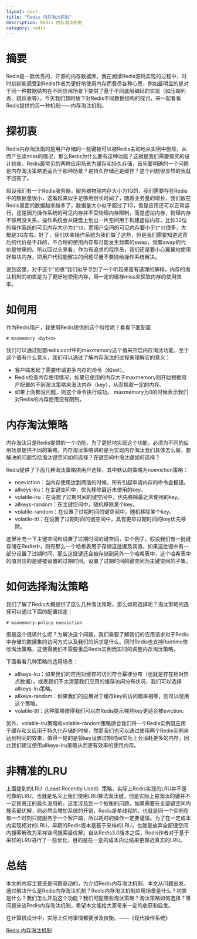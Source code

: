 ```yaml
---
layout: post
title: "Redis 内存淘汰机制"
description: Redis 内存淘汰机制
category: redis
---
```


# 摘要
Redis是一款优秀的、开源的内存数据库，我在阅读Redis源码实现的过程中，时时刻刻能感受到Redis作者为更好地使用内存而费尽各种心思，例如最明显的是对于同一种数据结构在不同应用场景下提供了基于不同底层编码的实现（如压缩列表、跳跃表等）。今天我们暂时放下对Redis不同数据结构的探讨，来一起看看Redis提供的另一种机制——内存淘汰机制。

# 探初衷
Redis内存淘汰指的是用户存储的一些键被可以被Redis主动地从实例中删除，从而产生读miss的情况，那么Redis为什么要有这种功能？这就是我们需要探究的设计初衷。Redis最常见的两种应用场景为缓存和持久存储，首先要明确的一个问题是内存淘汰策略更适合于那种场景？是持久存储还是缓存？这个问题很显然的我就不回答了。

假设我们有一个Redis服务器，服务器物理内存大小为1G的，我们需要存在Redis中的数据量很小，这看起来似乎足够用很长时间了，随着业务量的增长，我们放在Redis里面的数据越来越多了，数据量大小似乎超过了1G，但是应用还可以正常运行，这是因为操作系统的可见内存并不受物理内存限制，而是虚拟内存，物理内存不够用没关系，操作系统会从硬盘上划出一片空间用于构建虚拟内存，比如32位的操作系统的可见内存大小为`2^32`，而用户空间的可见内存要小于`2^32`很多，大概是3G左右。好了，我们庆幸操作系统为我们做了这些，但是我们需要知道这背后的代价是不菲的，不合理的使用内存有可能发生频繁的swap，频繁swap的代价是惨痛的。所以回过头来看，作为有追求的程序员，我们还是要小心翼翼地使用好每块内存，把用户代码能解决的问题尽量不要抛给操作系统解决。

说到这里，对于这个“初衷”我们似乎寻到了一个听起来蛮有道理的解释，内存的淘汰机制的初衷是为了更好地使用内存，用一定的缓存miss来换取内存的使用效率。

# 如何用
作为Redis用户，我使用Redis提供的这个特性呢？看看下面配置

```
# maxmemory <bytes>
```

我们可以通过配置redis.conf中的maxmemory这个值来开启内存淘汰功能，至于这个值有什么意义，我们可以通过了解内存淘汰的过程来理解它的意义：

- 客户端发起了需要申请更多内存的命令（如set）。
- Redis检查内存使用情况，如果已使用的内存大于maxmemory则开始根据用户配置的不同淘汰策略来淘汰内存（key），从而换取一定的内存。
- 如果上面都没问题，则这个命令执行成功。
maxmemory为0的时候表示我们对Redis的内存使用没有限制。

# 内存淘汰策略
内存淘汰只是Redis提供的一个功能，为了更好地实现这个功能，必须为不同的应用场景提供不同的策略，内存淘汰策略讲的是为实现内存淘汰我们具体怎么做，要解决的问题包括淘汰键空间如何选择？在键空间中淘汰键如何选择？

Redis提供了下面几种淘汰策略供用户选择，其中默认的策略为noeviction策略：

- noeviction：当内存使用达到阈值的时候，所有引起申请内存的命令会报错。
- allkeys-lru：在主键空间中，优先移除最近未使用的key。
- volatile-lru：在设置了过期时间的键空间中，优先移除最近未使用的key。
- allkeys-random：在主键空间中，随机移除某个key。
- volatile-random：在设置了过期时间的键空间中，随机移除某个key。
- volatile-ttl：在设置了过期时间的键空间中，具有更早过期时间的key优先移除。

这里补充一下主键空间和设置了过期时间的键空间，举个例子，假设我们有一批键存储在Redis中，则有那么一个哈希表用于存储这批键及其值，如果这批键中有一部分设置了过期时间，那么这批键还会被存储到另外一个哈希表中，这个哈希表中的值对应的是键被设置的过期时间。设置了过期时间的键空间为主键空间的子集。

# 如何选择淘汰策略
我们了解了Redis大概提供了这么几种淘汰策略，那么如何选择呢？淘汰策略的选择可以通过下面的配置指定：

```
# maxmemory-policy noeviction
```

但是这个值填什么呢？为解决这个问题，我们需要了解我们的应用请求对于Redis中存储的数据集的访问方式以及我们的诉求是什么。同时Redis也支持Runtime修改淘汰策略，这使得我们不需要重启Redis实例而实时的调整内存淘汰策略。

下面看看几种策略的适用场景：

- allkeys-lru：如果我们的应用对缓存的访问符合幂律分布（也就是存在相对热点数据），或者我们不太清楚我们应用的缓存访问分布状况，我们可以选择allkeys-lru策略。
- allkeys-random：如果我们的应用对于缓存key的访问概率相等，则可以使用这个策略。
- volatile-ttl：这种策略使得我们可以向Redis提示哪些key更适合被eviction。

另外，volatile-lru策略和volatile-random策略适合我们将一个Redis实例既应用于缓存和又应用于持久化存储的时候，然而我们也可以通过使用两个Redis实例来达到相同的效果，值得一提的是将key设置过期时间实际上会消耗更多的内存，因此我们建议使用allkeys-lru策略从而更有效率的使用内存。

# 非精准的LRU
上面提到的LRU（Least Recently Used）策略，实际上Redis实现的LRU并不是可靠的LRU，也就是名义上我们使用LRU算法淘汰键，但是实际上被淘汰的键并不一定是真正的最久没用的，这里涉及到一个权衡的问题，如果需要在全部键空间内搜索最优解，则必然会增加系统的开销，Redis是单线程的，也就是同一个实例在每一个时刻只能服务于一个客户端，所以耗时的操作一定要谨慎。为了在一定成本内实现相对的LRU，早期的Redis版本是基于采样的LRU，也就是放弃全部键空间内搜索解改为采样空间搜索最优解。自从Redis3.0版本之后，Redis作者对于基于采样的LRU进行了一些优化，目的是在一定的成本内让结果更靠近真实的LRU。

# 总结
本文的内容主要还是问题驱动的，为介绍Redis内存淘汰机制，本文从问题出发，通过解决什么是Redis内存淘汰机制？Redis内存淘汰机制应用场景是什么？初衷是什么？我们怎么开启这个功能？我们可配哪些淘汰策略？淘汰策略如何选择？等问题来谈Redis内存淘汰机制，希望本文能给大家带来一定的收获和启发。

在计算机设计中，实际上任何事情都要涉及权衡。——《现代操作系统》

[Redis 内存淘汰机制](http://blog.jobbole.com/105335/)